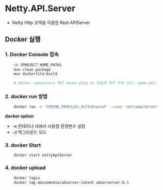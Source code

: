 # Netty.API.Server
 - Netty Http 코덱을 이용한 Rest APIServer  

## Docker 실행  
### 1. Docker Console 접속
``` bash 
	cd {PROJECT_HOME_PATH}
	mvn clean package
	mvn dockerfile:build  
	
	# docker repository 명은 maven plug in 파일에 정의 되어 있다. (pom.xml)
```

### 2. docker run 방법
``` bash
	docker run -e "SPRING_PROFILES_ACTIVE=prod" --name "nettyApiServer" -p 80:8080 -t sangkil.an/adserver
```
  __docker option__
   - -e 컨테이너 내에서 사용할 환경변수 설정
   - -d 백그라운드 모드 

### 3. docker Start
``` bash
	docker start nettyApiServer
```

### 4. docker upload
``` bash
	docker login
	docker tag mezzomedia/adserver:latest adverserver:0.1
```
	
	 

